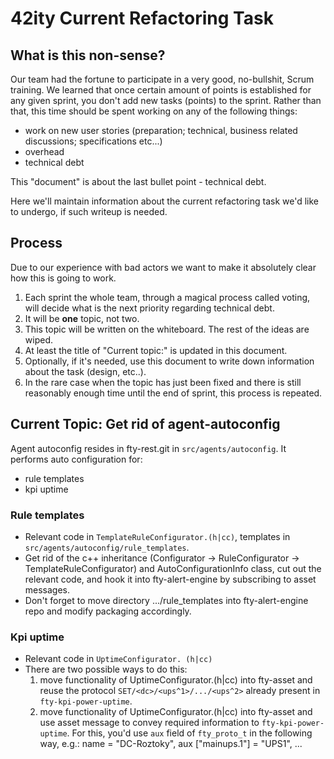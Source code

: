 # 42ity Current Refactoring Task

## What is this non-sense?

Our team had the fortune to participate in a very good, no-bullshit, Scrum
training.  We learned that once certain amount of points is established for any
given sprint, you don't add new tasks (points) to the sprint. Rather than that,
this time should be spent working on any of the following things:

* work on new user stories (preparation; technical, business related
discussions; specifications etc...) 
* overhead 
* technical debt

This "document" is about the last bullet point - technical debt. 

Here we'll maintain information about the current refactoring task we'd like to
undergo, if such writeup is needed.

## Process

Due to our experience with bad actors we want to make it absolutely clear how
this is going to work. 

1. Each sprint the whole team, through a magical process called voting, will
decide what is the next priority regarding technical debt. 
2. It will be **one** topic, not two.
3. This topic will be written on the whiteboard. The rest of the ideas are wiped.
4. At least the title of "Current topic:" is updated in this document.
5. Optionally, if it's needed, use this document to write down information
about the task (design, etc..).
6. In the rare case when the topic has just been fixed and there is still
reasonably enough time until the end of sprint, this process is repeated.

## Current Topic: Get rid of agent-autoconfig

Agent autoconfig resides in fty-rest.git in `src/agents/autoconfig`.
It performs auto configuration for:
* rule templates
* kpi uptime

### Rule templates
* Relevant code in `TemplateRuleConfigurator.(h|cc)`, templates in
`src/agents/autoconfig/rule_templates`.
* Get rid of the c++ inheritance (Configurator -> RuleConfigurator ->
TemplateRuleConfigurator) and AutoConfigurationInfo class, cut out the relevant
code, and hook it into fty-alert-engine by subscribing to asset messages.
* Don't forget to move directory .../rule_templates into fty-alert-engine repo
and modify packaging accordingly.

### Kpi uptime
* Relevant code in `UptimeConfigurator. (h|cc)`
* There are two possible ways to do this:
  1. move functionality of UptimeConfigurator.(h|cc) into fty-asset and reuse
the protocol `SET/<dc>/<ups^1>/.../<ups^2>` already present in
`fty-kpi-power-uptime`.
  2. move functionality of UptimeConfigurator.(h|cc) into fty-asset and use asset message
to convey required information to `fty-kpi-power-uptime`. For this, you'd use `aux` field of
`fty_proto_t` in the following way, e.g.: name = "DC-Roztoky", aux ["mainups.1"] = "UPS1", ...
